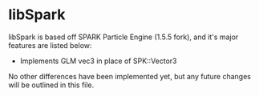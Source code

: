 # libSpark

libSpark is based off SPARK Particle Engine (1.5.5 fork), and it's major features are listed below:
* Implements GLM vec3 in place of SPK::Vector3

No other differences have been implemented yet, but any future changes will be outlined in this file.
